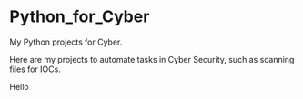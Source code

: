 # Python_for_Cyber
My Python projects for Cyber.

Here are my projects to automate tasks in Cyber Security, such as scanning files for IOCs.

Hello
